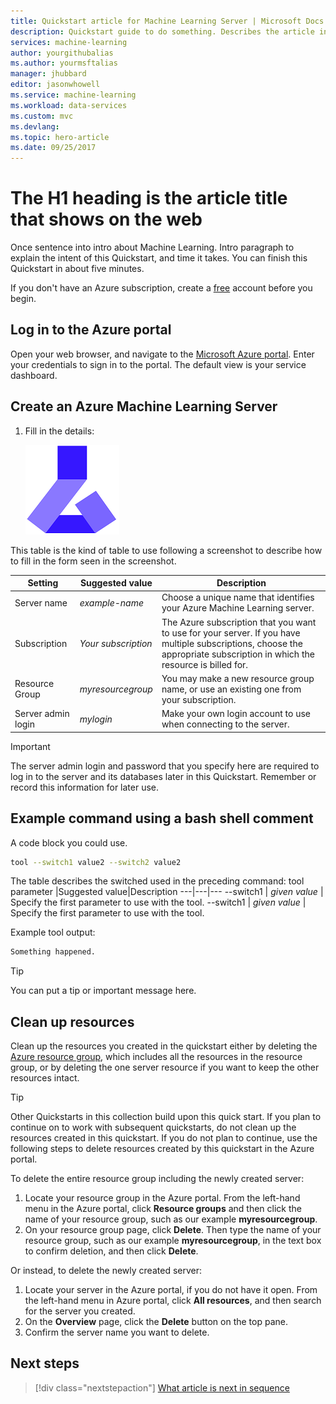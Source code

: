 ```yaml
---
title: Quickstart article for Machine Learning Server | Microsoft Docs
description: Quickstart guide to do something. Describes the article in 115 to 145 characters. Validate to check. Use SEO words here.
services: machine-learning
author: yourgithubalias
ms.author: yourmsftalias
manager: jhubbard
editor: jasonwhowell
ms.service: machine-learning
ms.workload: data-services
ms.custom: mvc
ms.devlang: 
ms.topic: hero-article
ms.date: 09/25/2017
---
```


# The H1 heading is the article title that shows on the web
Once sentence into intro about Machine Learning. Intro paragraph to explain the intent of this Quickstart, and time it takes. You can finish this Quickstart in about five minutes.

If you don't have an Azure subscription, create a [free](https://azure.microsoft.com/free/) account before you begin.

## Log in to the Azure portal
Open your web browser, and navigate to the [Microsoft Azure portal](https://portal.azure.com/). Enter your credentials to sign in to the portal. The default view is your service dashboard.

## Create an Azure Machine Learning Server
1. Fill in the details:

    ![This is a screenshot](media/doc-template-quickstart/1-machine-learning-image.png)

This table is the kind of table to use following a screenshot to describe how to fill in the form seen in the screenshot. 

Setting|Suggested value|Description
---|---|---
Server name |*example-name*|Choose a unique name that identifies your Azure Machine Learning server.
Subscription|*Your subscription*|The Azure subscription that you want to use for your server. If you have multiple subscriptions, choose the appropriate subscription in which the resource is billed for.
Resource Group|*myresourcegroup*| You may make a new resource group name, or use an existing one from your subscription.
Server admin login |*mylogin*| Make your own login account to use when connecting to the server. 

  > [!IMPORTANT]
  > The server admin login and password that you specify here are required to log in to the server and its databases later in this Quickstart. Remember or record this information for later use.

## Example command using a bash shell comment

A code block you could use.
```bash
tool --switch1 value2 --switch2 value2
```

The table describes the switched used in the preceding command: 
    tool parameter |Suggested value|Description
    ---|---|---
    --switch1 | *given value* | Specify the first parameter to use with the tool.
    --switch1 | *given value* | Specify the first parameter to use with the tool.

Example tool output:
```bash
Something happened. 
```

> [!TIP]
> You can put a tip or important message here.


## Clean up resources
Clean up the resources you created in the quickstart either by deleting the [Azure resource group](../../..//azure-resource-manager/resource-group-overview.md), which includes all the resources in the resource group, or by deleting the one server resource if you want to keep the other resources intact.

> [!TIP]
> Other Quickstarts in this collection build upon this quick start. If you plan to continue on to work with subsequent quickstarts, do not clean up the resources created in this quickstart. If you do not plan to continue, use the following steps to delete resources created by this quickstart in the Azure portal.

To delete the entire resource group including the newly created server:
1.	Locate your resource group in the Azure portal. From the left-hand menu in the Azure portal, click **Resource groups** and then click the name of your resource group, such as our example **myresourcegroup**.
2.	On your resource group page, click **Delete**. Then type the name of your resource group, such as our example **myresourcegroup**, in the text box to confirm deletion, and then click **Delete**.

Or instead, to delete the newly created server:
1.	Locate your server in the Azure portal, if you do not have it open. From the left-hand menu in Azure portal, click **All resources**, and then search for the server you created.
2.	On the **Overview** page, click the **Delete** button on the top pane.
3.	Confirm the server name you want to delete.
 
## Next steps
> [!div class="nextstepaction"]
> [What article is next in sequence](./doc-template-quickstart.md)
